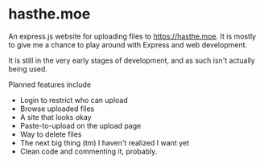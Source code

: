 # hasthe.moe
An express.js website for uploading files to https://hasthe.moe. It is mostly to give me a chance to play around with Express and web development.

It is still in the very early stages of development, and as such isn't actually being used.

Planned features include
 * Login to restrict who can upload
 * Browse uploaded files
 * A site that looks okay
 * Paste-to-upload on the upload page
 * Way to delete files
 * The next big thing (tm) I haven't realized I want yet
 * Clean code and commenting it, probably. 
